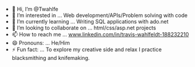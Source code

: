 - 👋 Hi, I’m @Twahlfe
- 👀 I’m interested in ... Web development/APIs/Problem solving with code
- 🌱 I’m currently learning ... Writing SQL applications with ado.net
- 💞️ I’m looking to collaborate on ... html/css/asp.net projects
- 📫 How to reach me ... www.linkedin.com/in/travis-wahlfeldt-188232210
- 😄 Pronouns: ... He/Him
- ⚡ Fun fact: ... To explore my creative side and relax I practice blacksmithing and knifemaking.

<!---
Twahlfe/Twahlfe is a ✨ special ✨ repository because its `README.md` (this file) appears on your GitHub profile.
You can click the Preview link to take a look at your changes.
--->
